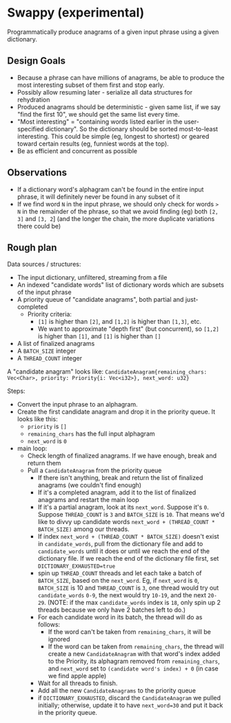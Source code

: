 # Swappy (experimental)

Programmatically produce anagrams of a given input phrase using a given dictionary.

## Design Goals

- Because a phrase can have millions of anagrams, be able to produce the most interesting subset of them first and stop early.
- Possibly allow resuming later - serialize all data structures for rehydration
- Produced anagrams should be deterministic - given same list, if we say "find the first 10", we should get the same list every time.
- "Most interesting" = "containing words listed earlier in the user-specified dictionary". So the dictionary should be sorted most-to-least interesting. This could be simple (eg, longest to shortest) or geared toward certain results (eg, funniest words at the top).
- Be as efficient and concurrent as possible

## Observations

- If a dictionary word's alphagram can't be found in the entire input phrase, it will definitely never be found in any subset of it
- If we find word `N` in the input phrase, we should only check for words `> N` in the remainder of the phrase, so that we avoid finding (eg) both `[2, 3]` and `[3, 2`] (and the longer the chain, the more duplicate variations there could be)

## Rough plan

Data sources / structures:

- The input dictionary, unfiltered, streaming from a file
- An indexed "candidate words" list of dictionary words which are subsets of the input phrase
- A priority queue of "candidate anagrams", both partial and just-completed
  - Priority criteria:
    - `[1]` is higher than `[2]`, and `[1,2]` is higher than `[1,3]`, etc.
    - We want to approximate "depth first" (but concurrent), so `[1,2]` is higher than `[1]`, and `[1]` is higher than `[]`
- A list of finalized anagrams
- A `BATCH_SIZE` integer
- A `THREAD_COUNT` integer

A "candidate anagram" looks like: `CandidateAnagram{remaining_chars: Vec<Char>, priority: Priority{i: Vec<i32>}, next_word: u32}`

Steps:

- Convert the input phrase to an alphagram.
- Create the first candidate anagram and drop it in the priority queue. It looks like this:
  - `priority` is `[]`
  - `remaining_chars` has the full input alphagram
  - `next_word` is `0`
- main loop: 
  - Check length of finalized anagrams. If we have enough, break and return them
  - Pull a `CandidateAnagram` from the priority queue
    - If there isn't anything, break and return the list of finalized anagrams (we couldn't find enough)
    - If it's a completed anagram, add it to the list of finalized anagrams and restart the main loop
    - If it's a partial anagram, look at its `next_word`. Suppose it's `0`. Suppose `THREAD_COUNT` is `3` and `BATCH_SIZE` is `10`. That means we'd like to divvy up candidate words `next_word + (THREAD_COUNT * BATCH_SIZE)` among our threads.
    - If index `next_word + (THREAD_COUNT * BATCH_SIZE)` doesn't exist in `candidate_words`, pull from the dictionary file and add to `candidate_words` until it does or until we reach the end of the dictionary file. If we reach the end of the dictionary file first, set `DICTIONARY_EXHAUSTED=true`
    - spin up `THREAD_COUNT` threads and let each take a batch of `BATCH_SIZE`, based on the `next_word`. Eg, if `next_word` is `0`, `BATCH_SIZE` is 10 and `THREAD_COUNT` is `3`, one thread would try out `candidate_words` `0-9`, the next would try `10-19`, and the next `20-29`. (NOTE: if the max `candidate_words` index is `18`, only spin up 2 threads because we only have 2 batches left to do.)
    - For each candidate word in its batch, the thread will do as follows:
      - If the word can't be taken from `remaining_chars`, it will be ignored
      - If the word can be taken from `remaining_chars`, the thread will create a new `CandidateAnagram` with that word's index added to the Priority, its alphagram removed from `remaining_chars`, and `next_word` set to `(candidate word's index) + 0` (in case we find apple apple)
    - Wait for all threads to finish.
    - Add all the new `CandidateAnagrams` to the priority queue
    - if `DICTIONARY_EXHAUSTED`, discard the `CandidateAnagram` we pulled initially; otherwise, update it to have `next_word=30` and put it back in the priority queue.
